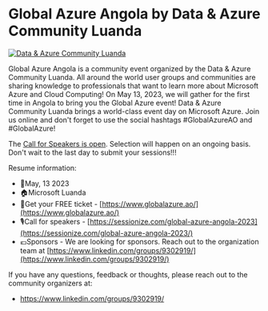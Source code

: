 # Global Azure Angola by Data & Azure Community Luanda

[![Data & Azure Community Luanda](LGAA.png "Visit us here!")](https://www.globalazure.ao/)

Global Azure Angola is a community event organized by the Data & Azure Community Luanda.
All around the world user groups and communities are sharing knowledge to professionals that want to learn more about Microsoft Azure and Cloud Computing!
On May 13, 2023, we will gather for the first time in Angola to bring you the Global Azure event! Data & Azure Community Luanda brings a world-class event day on Microsoft Azure. Join us online and don't forget to use the social hashtags #GlobalAzureAO and #GlobalAzure!


The [Call for Speakers is open](https://sessionize.com/global-azure-angola-2023/). Selection will happen on an ongoing basis. Don't wait to the last day to submit your sessions!!! 


Resume information:
* 📅May, 13 2023
* 🏠Microsoft Luanda
* 🎫Get your FREE ticket - [https://www.globalazure.ao/](https://www.globalazure.ao/)
* 🎙️Call for speakers - [https://sessionize.com/global-azure-angola-2023](https://sessionize.com/global-azure-angola-2023/)
* 💶Sponsors - We are looking for sponsors. Reach out to the organization team at [https://www.linkedin.com/groups/9302919/](https://www.linkedin.com/groups/9302919/)

If you have any questions, feedback or thoughts, please reach out to the community organizers at:
* https://www.linkedin.com/groups/9302919/
